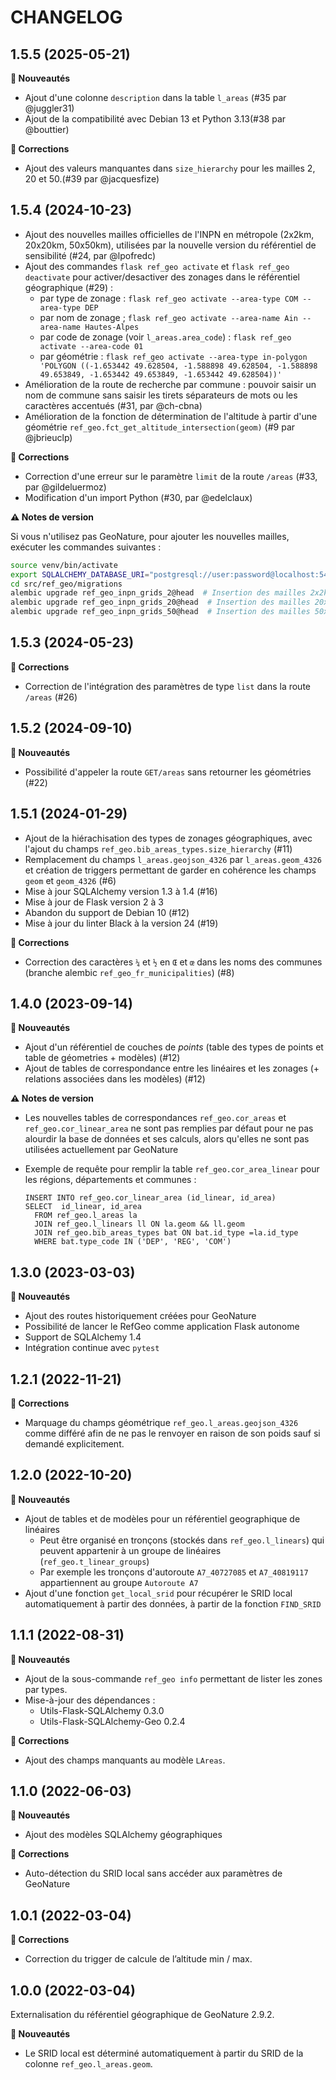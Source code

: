 # CHANGELOG

## 1.5.5 (2025-05-21)

**🚀 Nouveautés**

- Ajout d'une colonne `description` dans la table `l_areas` (#35 par @juggler31)
- Ajout de la compatibilité avec Debian 13 et Python 3.13(#38 par @bouttier)

**🐛 Corrections**

- Ajout des valeurs manquantes dans `size_hierarchy` pour les mailles 2, 20 et 50.(#39 par @jacquesfize)

## 1.5.4 (2024-10-23)

- Ajout des nouvelles mailles officielles de l'INPN en métropole (2x2km, 20x20km, 50x50km), utilisées par la nouvelle version du référentiel de sensibilité (#24, par @lpofredc)
- Ajout des commandes `flask ref_geo activate` et `flask ref_geo deactivate` pour activer/desactiver des zonages dans le référentiel géographique (#29) :
  - par type de zonage : `flask ref_geo activate --area-type COM --area-type DEP`
  - par nom de zonage ; `flask ref_geo activate --area-name Ain --area-name Hautes-Alpes`
  - par code de zonage (voir `l_areas.area_code`) : `flask ref_geo activate --area-code 01`
  - par géométrie : `flask ref_geo activate --area-type in-polygon 'POLYGON ((-1.653442 49.628504, -1.588898 49.628504, -1.588898 49.653849, -1.653442 49.653849, -1.653442 49.628504))'`
- Amélioration de la route de recherche par commune : pouvoir saisir un nom de commune sans saisir les tirets séparateurs de mots ou les caractères accentués (#31, par @ch-cbna)
- Amélioration de la fonction de détermination de l'altitude à partir d'une géométrie `ref_geo.fct_get_altitude_intersection(geom)` (#9 par @jbrieuclp)

**🐛 Corrections**

- Correction d'une erreur sur le paramètre `limit` de la route `/areas` (#33, par @gildeluermoz)
- Modification d'un import Python (#30, par @edelclaux)

**⚠️ Notes de version**

Si vous n'utilisez pas GeoNature, pour ajouter les nouvelles mailles, exécuter les commandes suivantes :

```sh
source venv/bin/activate
export SQLALCHEMY_DATABASE_URI="postgresql://user:password@localhost:543database"
cd src/ref_geo/migrations
alembic upgrade ref_geo_inpn_grids_2@head  # Insertion des mailles 2x2km métropole, fournies par l’INPN
alembic upgrade ref_geo_inpn_grids_20@head  # Insertion des mailles 20x20km métropole, fournies par l’INPN
alembic upgrade ref_geo_inpn_grids_50@head  # Insertion des mailles 50x50km métropole, fournies par l’INPN
```

## 1.5.3 (2024-05-23)

**🐛 Corrections**

- Correction de l'intégration des paramètres de type `list` dans la route `/areas` (#26)

## 1.5.2 (2024-09-10)

**🚀 Nouveautés**

- Possibilité d'appeler la route `GET/areas` sans retourner les géométries (#22)

## 1.5.1 (2024-01-29)

- Ajout de la hiérachisation des types de zonages géographiques, avec l'ajout du champs `ref_geo.bib_areas_types.size_hierarchy` (#11)
- Remplacement du champs `l_areas.geojson_4326` par `l_areas.geom_4326` et création de triggers permettant de garder en cohérence les champs `geom` et `geom_4326` (#6)
- Mise à jour SQLAlchemy version 1.3 à 1.4 (#16)
- Mise à jour de Flask version 2 à 3
- Abandon du support de Debian 10 (#12)
- Mise à jour du linter Black à la version 24 (#19)

**🐛 Corrections**

- Correction des caractères `¼` et `½` en `Œ` et `œ` dans les noms des communes (branche alembic `ref_geo_fr_municipalities`) (#8)

## 1.4.0 (2023-09-14)

**🚀 Nouveautés**

- Ajout d'un référentiel de couches de _points_ (table des types de points et table de géometries + modèles) (#12)
- Ajout de tables de correspondance entre les linéaires et les zonages (+ relations associées dans les modèles) (#12)

**⚠️ Notes de version**

- Les nouvelles tables de correspondances `ref_geo.cor_areas` et `ref_geo.cor_linear_area` ne sont pas remplies par défaut pour ne pas alourdir la base de données et ses calculs, alors qu'elles ne sont pas utilisées actuellement par GeoNature
- Exemple de requête pour remplir la table `ref_geo.cor_area_linear` pour les régions, départements et communes :

  ```
  INSERT INTO ref_geo.cor_linear_area (id_linear, id_area)
  SELECT  id_linear, id_area
    FROM ref_geo.l_areas la
    JOIN ref_geo.l_linears ll ON la.geom && ll.geom
    JOIN ref_geo.bib_areas_types bat ON bat.id_type =la.id_type
    WHERE bat.type_code IN ('DEP', 'REG', 'COM')
  ```

## 1.3.0 (2023-03-03)

**🚀 Nouveautés**

- Ajout des routes historiquement créées pour GeoNature
- Possibilité de lancer le RefGeo comme application Flask autonome
- Support de SQLAlchemy 1.4
- Intégration continue avec `pytest`

## 1.2.1 (2022-11-21)

**🐛 Corrections**

- Marquage du champs géométrique `ref_geo.l_areas.geojson_4326` comme différé afin de ne pas le renvoyer en raison de son poids sauf si demandé explicitement.

## 1.2.0 (2022-10-20)

**🚀 Nouveautés**

- Ajout de tables et de modèles pour un référentiel geographique de linéaires
  - Peut être organisé en tronçons (stockés dans `ref_geo.l_linears`) qui peuvent appartenir à un groupe de linéaires (`ref_geo.t_linear_groups`)
  - Par exemple les tronçons d'autoroute `A7_40727085` et `A7_40819117` appartiennent au groupe `Autoroute A7`
- Ajout d'une fonction `get_local_srid` pour récupérer le SRID local automatiquement à partir des données, à partir de la fonction `FIND_SRID`

## 1.1.1 (2022-08-31)

**🚀 Nouveautés**

- Ajout de la sous-commande `ref_geo info` permettant de lister les zones par types.
- Mise-à-jour des dépendances :
  - Utils-Flask-SQLAlchemy 0.3.0
  - Utils-Flask-SQLAlchemy-Geo 0.2.4

**🐛 Corrections**

- Ajout des champs manquants au modèle `LAreas`.

## 1.1.0 (2022-06-03)

**🚀 Nouveautés**

- Ajout des modèles SQLAlchemy géographiques

**🐛 Corrections**

- Auto-détection du SRID local sans accéder aux paramètres de GeoNature

## 1.0.1 (2022-03-04)

**🐛 Corrections**

- Correction du trigger de calcule de l’altitude min / max.

## 1.0.0 (2022-03-04)

Externalisation du référentiel géographique de GeoNature 2.9.2.

**🚀 Nouveautés**

- Le SRID local est déterminé automatiquement à partir du SRID de la colonne `ref_geo.l_areas.geom`.

